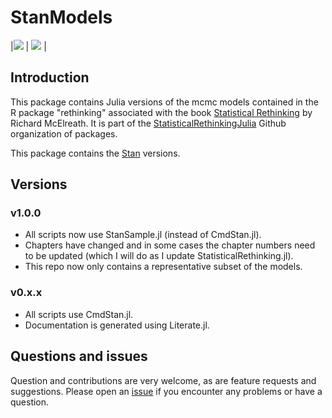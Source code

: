# StanModels


|![][project-status-img] | [![][travis-img]][travis-url] |


## Introduction

This package contains Julia versions of the mcmc models contained in the R package "rethinking" associated with the book [Statistical Rethinking](https://xcelab.net/rm/statistical-rethinking/) by Richard McElreath. It is part of the [StatisticalRethinkingJulia](https://github.com/StatisticalRethinkingJulia) Github organization of packages.

This package contains the [Stan](https://github.com/StanJulia) versions.

## Versions

### v1.0.0

- All scripts now use StanSample.jl (instead of CmdStan.jl).
- Chapters have changed and in some cases the chapter numbers need to be updated (which I will do as I update StatisticalRethinking.jl).
- This repo now only contains a representative subset of the models.

### v0.x.x

- All scripts use CmdStan.jl.
- Documentation is generated using Literate.jl.

## Questions and issues

Question and contributions are very welcome, as are feature requests and suggestions. Please open an [issue][issues-url] if you encounter any problems or have a question.

[travis-img]: https://travis-ci.org/StatisticalRethinkingJulia/StanModels.jl.svg?branch=master
[travis-url]: https://travis-ci.org/StatisticalRethinkingJulia/StanModels.jl

[issues-url]: https://github.com/StatisticalRethinkingJulia/StanModels.jl/issues

[project-status-img]: https://img.shields.io/badge/lifecycle-wip-orange.svg

